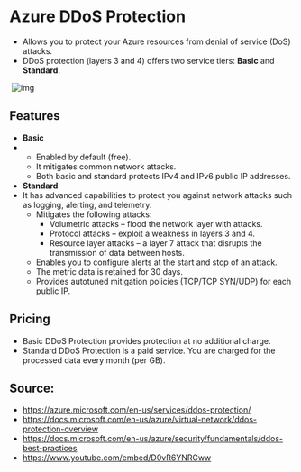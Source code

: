 # Azure DDoS Protection

- Allows you to protect your Azure resources from denial of service (DoS) attacks.
- DDoS protection (layers 3 and 4) offers two service tiers: **Basic** and **Standard**.

​          ![img](https://pocket-image-cache.com//filters:no_upscale()/https%3A%2F%2Fk2y3h8q6.stackpathcdn.com%2Fwp-content%2Fuploads%2F2020%2F08%2Fazure-ddos-protection.png)                            

## Features
- **Basic**
- - Enabled by default (free).
  - It mitigates common network attacks.
  - Both basic and standard protects IPv4 and IPv6 public IP addresses.
- **Standard**
- It has advanced capabilities to protect you against network attacks such as logging, alerting, and telemetry.
  - Mitigates the following attacks:
    - Volumetric attacks – flood the network layer with attacks.
    - Protocol attacks – exploit a weakness in layers 3 and 4.
    - Resource layer attacks – a layer 7 attack that disrupts the transmission of data between hosts.
  - Enables you to configure alerts at the start and stop of an attack.
  - The metric data is retained for 30 days.
  - Provides autotuned mitigation policies (TCP/TCP SYN/UDP) for each public IP.

## Pricing

- Basic DDoS Protection provides protection at no additional charge.
- Standard DDoS Protection is a paid service. You are charged for the processed data every month (per GB).

## Source:    
- https://azure.microsoft.com/en-us/services/ddos-protection/    
- https://docs.microsoft.com/en-us/azure/virtual-network/ddos-protection-overview    
- https://docs.microsoft.com/en-us/azure/security/fundamentals/ddos-best-practices
- https://www.youtube.com/embed/D0vR6YNRCww